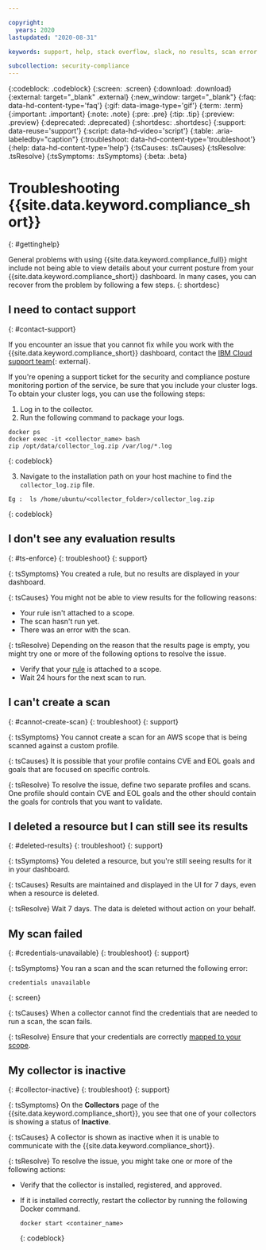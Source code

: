```yaml
---

copyright:
  years: 2020
lastupdated: "2020-08-31"

keywords: support, help, stack overflow, slack, no results, scan error

subcollection: security-compliance
---
```


{:codeblock: .codeblock}
{:screen: .screen}
{:download: .download}
{:external: target="_blank" .external}
{:new_window: target="_blank"}
{:faq: data-hd-content-type='faq'}
{:gif: data-image-type='gif'}
{:term: .term}
{:important: .important}
{:note: .note}
{:pre: .pre}
{:tip: .tip}
{:preview: .preview}
{:deprecated: .deprecated}
{:shortdesc: .shortdesc}
{:support: data-reuse='support'}
{:script: data-hd-video='script'}
{:table: .aria-labeledby="caption"}
{:troubleshoot: data-hd-content-type='troubleshoot'}
{:help: data-hd-content-type='help'}
{:tsCauses: .tsCauses}
{:tsResolve: .tsResolve}
{:tsSymptoms: .tsSymptoms}
{:beta: .beta}

# Troubleshooting {{site.data.keyword.compliance_short}}
{: #gettinghelp}

General problems with using {{site.data.keyword.compliance_full}} might include not being able to view details about your current posture from your {{site.data.keyword.compliance_short}} dashboard. In many cases, you can recover from the problem by following a few steps.
{: shortdesc}

## I need to contact support
{: #contact-support}

If you encounter an issue that you cannot fix while you work with the {{site.data.keyword.compliance_short}} dashboard, contact the [IBM Cloud support team](https://www.ibm.com/cloud/support){: external}.

If you're opening a support ticket for the security and compliance posture monitoring portion of the service, be sure that you include your cluster logs. To obtain your cluster logs, you can use the following steps:

1. Log in to the collector.
2. Run the following command to package your logs.

  ```
  docker ps
  docker exec -it <collector_name> bash
  zip /opt/data/collector_log.zip /var/log/*.log
  ```
  {: codeblock}

3. Navigate to the installation path on your host machine to find the `collector_log.zip` file.

  ```
  Eg :  ls /home/ubuntu/<collector_folder>/collector_log.zip
  ```
  {: codeblock}


## I don't see any evaluation results
{: #ts-enforce}
{: troubleshoot} 
{: support}

{: tsSymptoms}
You created a rule, but no results are displayed in your dashboard.

{: tsCauses}
You might not be able to view results for the following reasons:

* Your rule isn't attached to a scope.
* The scan hasn't run yet.
* There was an error with the scan.

{: tsResolve}
Depending on the reason that the results page is empty, you might try one or more of the following options to resolve the issue.

* Verify that your [rule](/docs/security-compliance?topic=security-compliance-rules#evaluate-rules) is attached to a scope.
* Wait 24 hours for the next scan to run.

## I can't create a scan
{: #cannot-create-scan}
{: troubleshoot}
{: support}

{: tsSymptoms}
You cannot create a scan for an AWS scope that is being scanned against a custom profile.

{: tsCauses}
It is possible that your profile contains CVE and EOL goals and goals that are focused on specific controls.

{: tsResolve}
To resolve the issue, define two separate profiles and scans. One profile should contain CVE and EOL goals and the other should contain the goals for controls that you want to validate.



## I deleted a resource but I can still see its results
{: #deleted-results}
{: troubleshoot} 
{: support}

{: tsSymptoms}
You deleted a resource, but you're still seeing results for it in your dashboard.

{: tsCauses}
Results are maintained and displayed in the UI for 7 days, even when a resource is deleted.

{: tsResolve}
Wait 7 days. The data is deleted without action on your behalf.


## My scan failed
{: #credentials-unavailable}
{: troubleshoot} 
{: support}

{: tsSymptoms}
You ran a scan and the scan returned the following error:

```
credentials unavailable
```
{: screen}

{: tsCauses}
When a collector cannot find the credentials that are needed to run a scan, the scan fails.

{: tsResolve}
Ensure that your credentials are correctly [mapped to your scope](/docs/security-compliance?topic=security-compliance-credentials#map-credentials).



## My collector is inactive
{: #collector-inactive}
{: troubleshoot} 
{: support}

{: tsSymptoms}
On the **Collectors** page of the {{site.data.keyword.compliance_short}}, you see that one of your collectors is showing a status of **Inactive**.

{: tsCauses}
A collector is shown as inactive when it is unable to communicate with the {{site.data.keyword.compliance_short}}. 

{: tsResolve}
To resolve the issue, you might take one or more of the following actions:

* Verify that the collector is installed, registered, and approved. 
* If it is installed correctly, restart the collector by running the following Docker command.

  ```
  docker start <container_name>
  ```
  {: codeblock}


